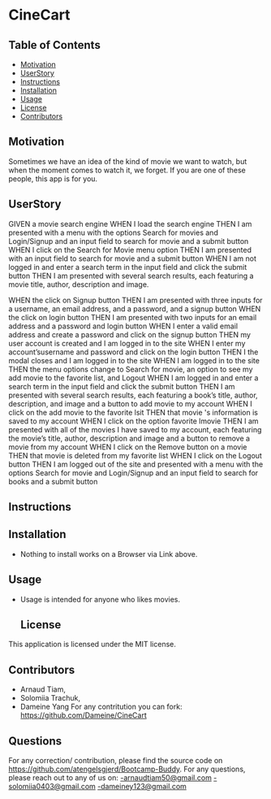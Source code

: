 # CineCart

## Table of Contents

- [Motivation](#motivation)
- [UserStory](#userStory)
- [Instructions](#instructions)
- [Installation](#installation)
- [Usage](#usage)
- [License](#license)
- [Contributors](#contributors)



## Motivation

Sometimes we have an idea of the kind of movie we want to watch, but when the moment comes to watch it, we forget.
If you are one of these people, this app is for you.


## UserStory

GIVEN a movie search engine
WHEN I load the search engine
THEN I am presented with a menu with the options Search for movies and Login/Signup and an input field to search for movie and a submit button
WHEN I click on the Search for Movie menu option
THEN I am presented with an input field to search for movie and a submit button
WHEN I am not logged in and enter a search term in the input field and click the submit button
THEN I am presented with several search results, each featuring a movie title, author, description and  image.

WHEN the click on Signup button
THEN I am presented with three inputs for a username, an email address, and a password, and a signup button
WHEN the click on login button
THEN I am presented with two inputs for an email address and a password and login button
WHEN I enter a valid email address and create a password and click on the signup button
THEN my user account is created and I am logged in to the site
WHEN I enter my account’susername and password and click on the login button
THEN I the modal closes and I am logged in to the site
WHEN I am logged in to the site
THEN the menu options change to Search for movie, an option to see my add movie to the favorite list, and Logout
WHEN I am logged in and enter a search term in the input field and click the submit button
THEN I am presented with several search results, each featuring a book’s title, author, description, and image and a button to add movie to my account
WHEN I click on the add movie to the favorite lsit
THEN that movie 's information is saved to my account
WHEN I click on the option favorite lmovie
THEN I am presented with all of the movies  I have saved to my account, each featuring the movie’s title, author, description and  image and a button to remove a movie from my account
WHEN I click on the Remove button on a movie
THEN that movie is deleted from my favorite  list
WHEN I click on the Logout button
THEN I am logged out of the site and presented with a menu with the options Search for movie and Login/Signup and an input field to search for books and a submit button  

## Instructions





## Installation

* Nothing to install works on a Browser via Link above.

## Usage

* Usage is intended for anyone who likes movies.

  ## License
This application is licensed under the MIT license.

## Contributors 

- Arnaud Tiam, 
- Solomiia Trachuk, 
- Dameine Yang 
For any contritution you can fork: https://github.com/Dameine/CineCart


## Questions
For any correction/ contribution, please find the source code on https://github.com/atengelsgjerd/Bootcamp-Buddy. 
For any questions, please reach out to any of us on:
-arnaudtiam50@gmail.com
-solomiia0403@gmail.com
-dameiney123@gmail.com
